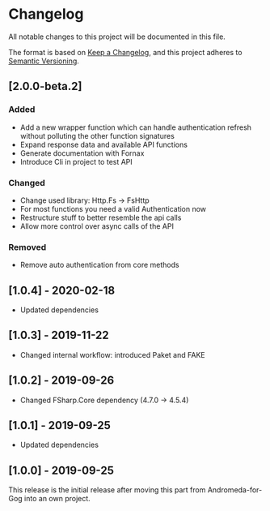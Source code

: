# Changelog
All notable changes to this project will be documented in this file.

The format is based on [Keep a Changelog](https://keepachangelog.com/en/1.0.0/),
and this project adheres to [Semantic Versioning](https://semver.org/spec/v2.0.0.html).

## [2.0.0-beta.2]

### Added
* Add a new wrapper function which can handle authentication refresh without
  polluting the other function signatures
* Expand response data and available API functions
* Generate documentation with Fornax
* Introduce Cli in project to test API

### Changed
* Change used library: Http.Fs -> FsHttp
* For most functions you need a valid Authentication now
* Restructure stuff to better resemble the api calls
* Allow more control over async calls of the API

### Removed
* Remove auto authentication from core methods

## [1.0.4] - 2020-02-18

* Updated dependencies

## [1.0.3] - 2019-11-22

* Changed internal workflow: introduced Paket and FAKE

## [1.0.2] - 2019-09-26

* Changed FSharp.Core dependency (4.7.0 -> 4.5.4)

## [1.0.1] - 2019-09-25

* Updated dependencies

## [1.0.0] - 2019-09-25

This release is the initial release after moving this part from Andromeda-for-Gog into an own project.
